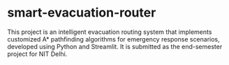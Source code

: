 # smart-evacuation-router
This project is an intelligent evacuation routing system that implements customized A* pathfinding algorithms for emergency response scenarios, developed using Python and Streamlit. It is submitted as the end-semester project for NIT Delhi.
